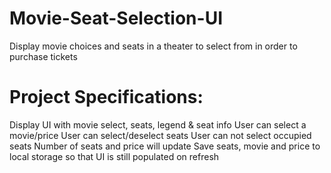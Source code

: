 # Movie-Seat-Selection-UI

Display movie choices and seats in a theater to select from in order to purchase tickets

# Project Specifications:

 Display UI with movie select, seats, legend & seat info
 User can select a movie/price
 User can select/deselect seats
 User can not select occupied seats
 Number of seats and price will update
 Save seats, movie and price to local storage so that UI is still populated on refresh
